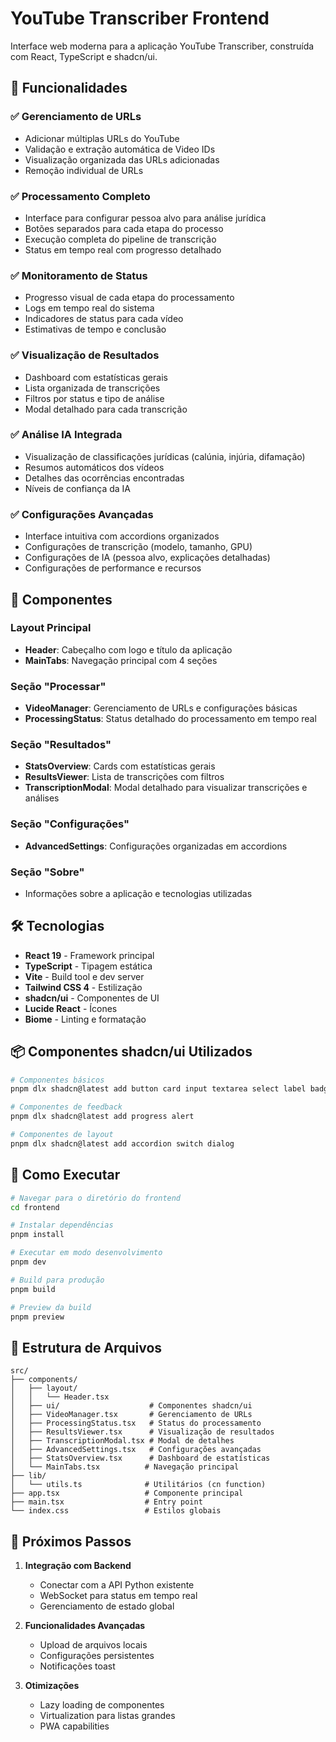 # YouTube Transcriber Frontend

Interface web moderna para a aplicação YouTube Transcriber, construída com React, TypeScript e shadcn/ui.

## 🚀 Funcionalidades

### ✅ Gerenciamento de URLs
- Adicionar múltiplas URLs do YouTube
- Validação e extração automática de Video IDs
- Visualização organizada das URLs adicionadas
- Remoção individual de URLs

### ✅ Processamento Completo
- Interface para configurar pessoa alvo para análise jurídica
- Botões separados para cada etapa do processo
- Execução completa do pipeline de transcrição
- Status em tempo real com progresso detalhado

### ✅ Monitoramento de Status
- Progresso visual de cada etapa do processamento
- Logs em tempo real do sistema
- Indicadores de status para cada vídeo
- Estimativas de tempo e conclusão

### ✅ Visualização de Resultados
- Dashboard com estatísticas gerais
- Lista organizada de transcrições
- Filtros por status e tipo de análise
- Modal detalhado para cada transcrição

### ✅ Análise IA Integrada
- Visualização de classificações jurídicas (calúnia, injúria, difamação)
- Resumos automáticos dos vídeos
- Detalhes das ocorrências encontradas
- Níveis de confiança da IA

### ✅ Configurações Avançadas
- Interface intuitiva com accordions organizados
- Configurações de transcrição (modelo, tamanho, GPU)
- Configurações de IA (pessoa alvo, explicações detalhadas)
- Configurações de performance e recursos

## 🎨 Componentes

### Layout Principal
- **Header**: Cabeçalho com logo e título da aplicação
- **MainTabs**: Navegação principal com 4 seções

### Seção "Processar"
- **VideoManager**: Gerenciamento de URLs e configurações básicas
- **ProcessingStatus**: Status detalhado do processamento em tempo real

### Seção "Resultados"
- **StatsOverview**: Cards com estatísticas gerais
- **ResultsViewer**: Lista de transcrições com filtros
- **TranscriptionModal**: Modal detalhado para visualizar transcrições e análises

### Seção "Configurações"
- **AdvancedSettings**: Configurações organizadas em accordions

### Seção "Sobre"
- Informações sobre a aplicação e tecnologias utilizadas

## 🛠️ Tecnologias

- **React 19** - Framework principal
- **TypeScript** - Tipagem estática
- **Vite** - Build tool e dev server
- **Tailwind CSS 4** - Estilização
- **shadcn/ui** - Componentes de UI
- **Lucide React** - Ícones
- **Biome** - Linting e formatação

## 📦 Componentes shadcn/ui Utilizados

```bash
# Componentes básicos
pnpm dlx shadcn@latest add button card input textarea select label badge tabs separator

# Componentes de feedback
pnpm dlx shadcn@latest add progress alert

# Componentes de layout
pnpm dlx shadcn@latest add accordion switch dialog
```

## 🚀 Como Executar

```bash
# Navegar para o diretório do frontend
cd frontend

# Instalar dependências
pnpm install

# Executar em modo desenvolvimento
pnpm dev

# Build para produção
pnpm build

# Preview da build
pnpm preview
```

## 📁 Estrutura de Arquivos

```
src/
├── components/
│   ├── layout/
│   │   └── Header.tsx
│   ├── ui/                    # Componentes shadcn/ui
│   ├── VideoManager.tsx       # Gerenciamento de URLs
│   ├── ProcessingStatus.tsx   # Status do processamento
│   ├── ResultsViewer.tsx      # Visualização de resultados
│   ├── TranscriptionModal.tsx # Modal de detalhes
│   ├── AdvancedSettings.tsx   # Configurações avançadas
│   ├── StatsOverview.tsx      # Dashboard de estatísticas
│   └── MainTabs.tsx          # Navegação principal
├── lib/
│   └── utils.ts              # Utilitários (cn function)
├── app.tsx                   # Componente principal
├── main.tsx                  # Entry point
└── index.css                 # Estilos globais
```

## 🎯 Próximos Passos

1. **Integração com Backend**
   - Conectar com a API Python existente
   - WebSocket para status em tempo real
   - Gerenciamento de estado global

2. **Funcionalidades Avançadas**
   - Upload de arquivos locais
   - Configurações persistentes
   - Notificações toast

3. **Otimizações**
   - Lazy loading de componentes
   - Virtualization para listas grandes
   - PWA capabilities
